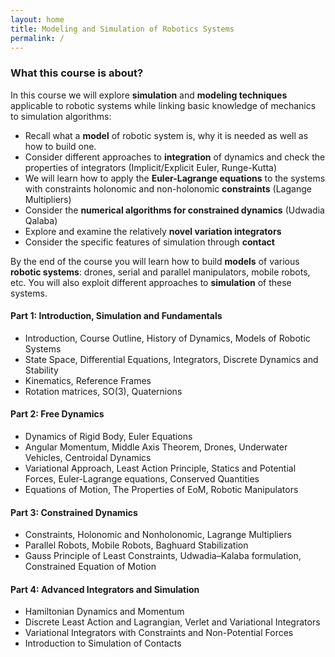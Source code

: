 ```yaml
---
layout: home
title: Modeling and Simulation of Robotics Systems
permalink: /
---
```


### **What this course is about?**
In this course we will explore **simulation** and **modeling techniques** applicable to robotic systems while linking basic knowledge of mechanics to simulation algorithms:

* Recall what a **model** of robotic system is, why it is needed as well as how to build one.
* Consider different approaches to **integration** of dynamics and check the properties of integrators (Implicit/Explicit Euler, Runge-Kutta)
* We will learn how to apply the **Euler-Lagrange equations** to the systems with constraints holonomic and non-holonomic **constraints** (Lagange Multipliers)
* Consider the **numerical algorithms for constrained dynamics** (Udwadia Qalaba)
* Explore and examine the relatively **novel variation integrators**
* Consider the specific features of simulation through **contact**

By the end of the course you will learn how to build **models** of various **robotic systems**: drones, serial and parallel manipulators, mobile robots, etc. You will also exploit different approaches to **simulation** of these systems.

<!-- #### **Core Topics:** -->



#### **Part 1: Introduction, Simulation and Fundamentals** 

* Introduction, Course Outline, History of Dynamics, Models of Robotic Systems
* State Space, Differential Equations, Integrators, Discrete Dynamics and Stability
* Kinematics, Reference Frames
* Rotation matrices, SO(3), Quaternions 

#### **Part 2: Free Dynamics** 
* Dynamics of Rigid Body, Euler Equations
* Angular Momentum, Middle Axis Theorem, Drones, Underwater Vehicles, Centroidal Dynamics
* Variational Approach, Least Action Principle, Statics and Potential Forces, Euler-Lagrange equations, Conserved Quantities
* Equations of Motion, The Properties of EoM, Robotic Manipulators

#### **Part 3: Constrained Dynamics**
* Constraints, Holonomic and Nonholonomic, Lagrange Multipliers
* Parallel Robots, Mobile Robots, Baghuard Stabilization
* Gauss Principle of Least Constraints, Udwadia–Kalaba formulation, Constrained Equation of Motion
<!-- * **Lecture 12** (Week 6): Other View on the Dynamics -->

#### **Part 4: Advanced Integrators and Simulation**  
* Hamiltonian Dynamics and Momentum
* Discrete Least Action and Lagrangian, Verlet and Variational Integrators
* Variational Integrators with Constraints and Non-Potential Forces
* Introduction to Simulation of Contacts
